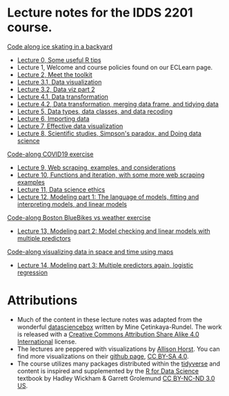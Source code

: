 # Lecture notes for the IDDS 2201 course. 

[Code along ice skating in a backyard](https://vcannataro.github.io/IDDS_2201_public/code_along/code_along_ice_skate/ice_skating_backyard_investigate.html)

- [Lecture 0, Some useful R tips](https://vcannataro.github.io/IDDS_2201_public/Lectures/L0_useful_R_tips/L0_useful_R_tips.html#1)
- Lecture 1, Welcome and course policies found on our ECLearn page. 
- [Lecture 2, Meet the toolkit](https://vcannataro.github.io/IDDS_2201_public/Lectures/L2_meet_the_toolkit/L2_meet_the_toolkit.html#1)
- [Lecture 3.1, Data visualization](https://vcannataro.github.io/IDDS_2201_public/Lectures/L3_data_visualization/L3_data_visualization.html#1)
- [Lecture 3.2, Data viz part 2](https://vcannataro.github.io/IDDS_2201_public/Lectures/L3_data_visualization/L3_data_visualization_p2.html#1)
- [Lecture 4.1, Data transformation](https://vcannataro.github.io/IDDS_2201_public/Lectures/L4_transforming_data/L4_data_transform.html#1)
- [Lecture 4.2, Data transformation, merging data frame, and tidying data](https://vcannataro.github.io/IDDS_2201_public/Lectures/L4_transforming_data/L4_data_transform_p2.html#1)
- [Lecture 5, Data types, data classes, and data recoding](https://vcannataro.github.io/IDDS_2201_public/Lectures/L5_data_types_classes_recoding/L5_data_types_classes_recode.html#1)
- [Lecture 6, Importing data](https://vcannataro.github.io/IDDS_2201_public/Lectures/L6_importing_data/L6_importing_data.html#1)
- [Lecture 7, Effective data visualization](https://vcannataro.github.io/IDDS_2201_public/Lectures/L7_effective_data_viz/L7_effective_data_visualization.html#1)
- [Lecture 8, Scientific studies, Simpson's paradox, and Doing data science](https://vcannataro.github.io/IDDS_2201_public/Lectures/L8_sci_studies_Simpson_and_doing_data_sci/L8_sci_studies_Simpson_and_doing_data_sci.html#1)


[Code-along COVID19 exercise](https://vcannataro.github.io/IDDS_2201_public/code_along/code_along_COVID19/code_along_COVID19_final_code.html)


- [Lecture 9, Web scraping, examples, and considerations](https://vcannataro.github.io/IDDS_2201_public/Lectures/L9_web_scraping/L9_web_scraping_examples_and_considerations.html#1)
- [Lecture 10, Functions and iteration, with some more web scraping examples](https://vcannataro.github.io/IDDS_2201_public/Lectures/L10_functions_and_iteration/L10_functions_and_iteration.html#1)
- [Lecture 11, Data science ethics](https://vcannataro.github.io/IDDS_2201_public/Lectures/L11_Data_science_ethics/L11_data_science_ethics.html#1)
- [Lecture 12, Modeling part 1: The language of models, fitting and interpreting models, and linear models  ](https://vcannataro.github.io/IDDS_2201_public/Lectures/L12_modeling_p1/L12_modeling_part_1.html#1)

[Code-along Boston BlueBikes vs weather exercise](https://vcannataro.github.io/IDDS_2201_public/code_along/code_along_Boston_bluebikes/Boston_bike_rides_vs_weather_code-along.html)

- [Lecture 13, Modeling part 2: Model checking and linear models with multiple predictors ](https://vcannataro.github.io/IDDS_2201_public/Lectures/L13_modeling_p2/L13_modeling_p2.html#1)

[Code-along visualizing data in space and time using maps](https://vcannataro.github.io/IDDS_2201_public/code_along/code_along_space_and_time_and_maps/space_and_time_code_along.html)


- [Lecture 14, Modeling part 3: Multiple predictors again, logistic regression](https://vcannataro.github.io/IDDS_2201_public/Lectures/L14_modeling_p3/L14_modeling_p3_more_predictors_and_logistic_regression.html)

# Attributions

- Much of the content in these lecture notes was adapted from the wonderful [datasciencebox](https://datasciencebox.org) written by Mine Çetinkaya-Rundel. The work is released with a [Creative Commons Attribution Share Alike 4.0 International](https://github.com/rstudio-education/datascience-box/blob/master/LICENSE.md) license.  
- The lectures are peppered with visualizations by [Allison Horst](https://www.allisonhorst.com/). You can find more visualizations on their [github page](https://github.com/allisonhorst/stats-illustrations), [CC BY-SA 4.0](https://creativecommons.org/licenses/by-sa/4.0/). 
- The course utilizes many packages distributed within the [tidyverse](https://www.tidyverse.org/) and content is inspired and supplemented by the [R for Data Science](https://r4ds.had.co.nz/) textbook by Hadley Wickham & Garrett Grolemund [CC BY-NC-ND 3.0 US](https://creativecommons.org/licenses/by-nc-nd/3.0/us/).